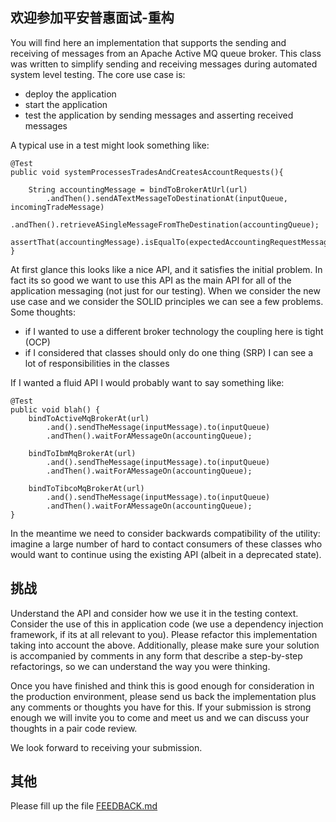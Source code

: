 ## 欢迎参加平安普惠面试-重构
You will find here an implementation that supports the sending and receiving of messages from an Apache 
Active MQ queue broker.  This class was written to simplify sending and receiving messages during automated 
system level testing.  The core use case is:

  - deploy the application
  - start the application
  - test the application by sending messages and asserting received messages
  
A typical use in a test might look something like:

    @Test
    public void systemProcessesTradesAndCreatesAccountRequests(){
    
        String accountingMessage = bindToBrokerAtUrl(url)
            .andThen().sendATextMessageToDestinationAt(inputQueue, incomingTradeMessage)
            .andThen().retrieveASingleMessageFromTheDestination(accountingQueue);
        assertThat(accountingMessage).isEqualTo(expectedAccountingRequestMessage);
    }

At first glance this looks like a nice API, and it satisfies the initial problem.  In fact its so good we want to use
this API as the main API for all of the application messaging (not just for our testing).  When we consider the new use case and we consider the
SOLID principles we can see a few problems.  Some thoughts:

  - if I wanted to use a different broker technology the coupling here is tight (OCP)
  - if I considered that classes should only do one thing (SRP) I can see a lot of responsibilities in the classes

If I wanted a fluid API I would probably want to say something like:

    @Test
    public void blah() {
        bindToActiveMqBrokerAt(url)
            .and().sendTheMessage(inputMessage).to(inputQueue)
            .andThen().waitForAMessageOn(accountingQueue);
            
        bindToIbmMqBrokerAt(url)
            .and().sendTheMessage(inputMessage).to(inputQueue)
            .andThen().waitForAMessageOn(accountingQueue);
            
        bindToTibcoMqBrokerAt(url)
            .and().sendTheMessage(inputMessage).to(inputQueue)
            .andThen().waitForAMessageOn(accountingQueue);
    }

In the meantime we need to consider backwards compatibility of the utility: imagine a large number of hard to contact 
consumers of these classes who would want to continue using the existing API (albeit in a deprecated state).
 

## 挑战
Understand the API and consider how we use it in the testing context. Consider the use of this in application code (we use a dependency injection framework, if its at all relevant to you). Please refactor this implementation taking into account the above. Additionally, please make sure your solution is accompanied by comments in any form that describe a step-by-step refactorings, so we can understand the way you were thinking.

Once you have finished and think this is good enough for consideration in the production environment, please send us back the implementation plus any comments or thoughts you have for this.  If your submission is strong enough we will invite you to come and meet us and we can discuss your thoughts in a pair code review.

We look forward to receiving your submission.

## 其他
Please fill up the file [FEEDBACK.md](FEEDBACK.md)